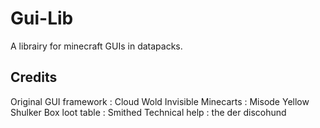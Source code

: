 # Gui-Lib
A librairy for minecraft GUIs in datapacks.

## Credits
Original GUI framework : Cloud Wold
Invisible Minecarts : Misode
Yellow Shulker Box loot table : Smithed
Technical help : the der discohund